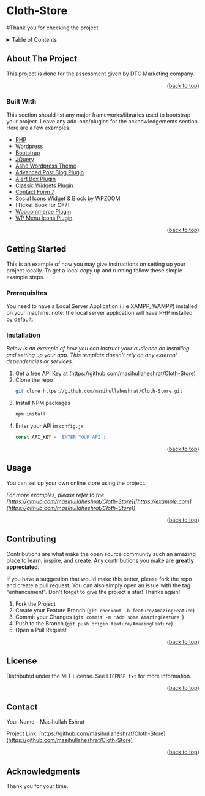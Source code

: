 # Cloth-Store
#Thank you for checking the project
<!-- TABLE OF CONTENTS -->
<details>
  <summary>Table of Contents</summary>
  <ol>
    <li>
      <a href="#about-the-project">About The Project</a>
      <ul>
        <li><a href="#built-with">Built With</a></li>
      </ul>
    </li>
    <li>
      <a href="#getting-started">Getting Started</a>
      <ul>
        <li><a href="#prerequisites">Prerequisites</a></li>
        <li><a href="#installation">Installation</a></li>
      </ul>
    </li>
    <li><a href="#usage">Usage</a></li>
    <li><a href="#roadmap">Roadmap</a></li>
    <li><a href="#contributing">Contributing</a></li>
    <li><a href="#license">License</a></li>
    <li><a href="#contact">Contact</a></li>
    <li><a href="#acknowledgments">Acknowledgments</a></li>
  </ol>
</details>



<!-- ABOUT THE PROJECT -->
## About The Project

This project is done for the assessment given by DTC Marketing company.

<p align="right">(<a href="#top">back to top</a>)</p>



### Built With

This section should list any major frameworks/libraries used to bootstrap your project. Leave any add-ons/plugins for the acknowledgements section. Here are a few examples.

* [PHP](https://php.net)
* [Wordpress](https://wordpress.org)
* [Bootstrap](https://getbootstrap.com)
* [JQuery](https://jquery.com)
* [Ashe Wordpress Theme](https://wp-royal.com/themes/ashe-free/demo/)
* [Advanced Post Blog Plugin](https://wordpress.org/plugins/advanced-post-block/)
* [Alert Box Plugin](https://wordpress.org/plugins/alert-on-post-and-pages-selected/)
* [Classic Widgets Plugin](https://wordpress.org/plugins/classic-widgets/)
* [Contact Form 7](https://wordpress.org/plugins/contact-form-7/)
* [Social Icons Widget & Block by WPZOOM](https://wordpress.org/plugins/social-icons-widget-by-wpzoom/)
* [Ticket Book for CF7]
* [Woocommerce Plugin](https://wordpress.org/plugins/woocommerce/)
* [WP Menu Icons Plugin](https://wordpress.org/plugins/wp-menu-icons/)

<p align="right">(<a href="#top">back to top</a>)</p>




<!-- GETTING STARTED -->
## Getting Started

This is an example of how you may give instructions on setting up your project locally.
To get a local copy up and running follow these simple example steps.

### Prerequisites

You need to have a Local Server Application (.i.e XAMPP, WAMPP) installed on your machine.
note: the local server application will have PHP installed by default.

### Installation

_Below is an example of how you can instruct your audience on installing and setting up your app. This template doesn't rely on any external dependencies or services._

1. Get a free API Key at [(https://github.com/masihullaheshrat/Cloth-Store)](https://github.com/masihullaheshrat/Cloth-Store)
2. Clone the repo
   ```sh
   git clone https://github.com/masihullaheshrat/Cloth-Store.git
   ```
3. Install NPM packages
   ```sh
   npm install
   ```
4. Enter your API in `config.js`
   ```js
   const API_KEY = 'ENTER YOUR API';
   ```

<p align="right">(<a href="#top">back to top</a>)</p>

## Usage

You can set up your own online store using the project.

_For more examples, please refer to the [https://github.com/masihullaheshrat/Cloth-Store]([https://example.com](https://github.com/masihullaheshrat/Cloth-Store))_

<p align="right">(<a href="#top">back to top</a>)</p>


<!-- CONTRIBUTING -->
## Contributing

Contributions are what make the open source community such an amazing place to learn, inspire, and create. Any contributions you make are **greatly appreciated**.

If you have a suggestion that would make this better, please fork the repo and create a pull request. You can also simply open an issue with the tag "enhancement".
Don't forget to give the project a star! Thanks again!

1. Fork the Project
2. Create your Feature Branch (`git checkout -b feature/AmazingFeature`)
3. Commit your Changes (`git commit -m 'Add some AmazingFeature'`)
4. Push to the Branch (`git push origin feature/AmazingFeature`)
5. Open a Pull Request

<p align="right">(<a href="#top">back to top</a>)</p>



<!-- LICENSE -->
## License

Distributed under the MIT License. See `LICENSE.txt` for more information.

<p align="right">(<a href="#top">back to top</a>)</p>



<!-- CONTACT -->
## Contact

Your Name - Masihullah Eshrat

Project Link: [https://github.com/masihullaheshrat/Cloth-Store](https://github.com/masihullaheshrat/Cloth-Store)

<p align="right">(<a href="#top">back to top</a>)</p>



<!-- ACKNOWLEDGMENTS -->
## Acknowledgments

Thank you for your time.






